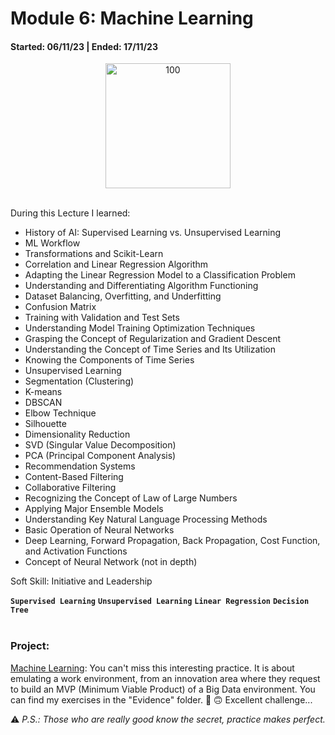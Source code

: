 # Module 6: Machine Learning
#### Started: 06/11/23 | Ended: 17/11/23<br />
<p align="center">
  <img width="200" alt="100" src="https://github.com/JohannaRangel/DS_SoyHenry/assets/33591776/55eb8780-1e86-4437-be45-12c89b8ab889">
</p>
<br />
During this Lecture I learned:<br />

- History of AI: Supervised Learning vs. Unsupervised Learning
- ML Workflow
- Transformations and Scikit-Learn
- Correlation and Linear Regression Algorithm
- Adapting the Linear Regression Model to a Classification Problem
- Understanding and Differentiating Algorithm Functioning
- Dataset Balancing, Overfitting, and Underfitting
- Confusion Matrix
- Training with Validation and Test Sets
- Understanding Model Training Optimization Techniques
- Grasping the Concept of Regularization and Gradient Descent
- Understanding the Concept of Time Series and Its Utilization
- Knowing the Components of Time Series
- Unsupervised Learning
- Segmentation (Clustering)
- K-means
- DBSCAN
- Elbow Technique
- Silhouette
- Dimensionality Reduction
- SVD (Singular Value Decomposition)
- PCA (Principal Component Analysis)
- Recommendation Systems
- Content-Based Filtering
- Collaborative Filtering
- Recognizing the Concept of Law of Large Numbers
- Applying Major Ensemble Models
- Understanding Key Natural Language Processing Methods
- Basic Operation of Neural Networks
- Deep Learning, Forward Propagation, Back Propagation, Cost Function, and Activation Functions
- Concept of Neural Network (not in depth)

Soft Skill: Initiative and Leadership
<br />

**``` Supervised Learning ```**  **``` Unsupervised Learning ```**  **``` Linear Regression ```**  **``` Decision Tree ```** <br />
<br />
### Project:
[Machine Learning](https://github.com/JohannaRangel/DS-M6-ML_Automotive_MarketAnalysis): You can't miss this interesting practice. It is about emulating a work environment, from an innovation area where they request to build an MVP (Minimum Viable Product) of a Big Data environment.
You can find my exercises in the "Evidence" folder. :zany_face: :upside_down_face: Excellent challenge...
<br />


:warning: *P.S.: Those who are really good know the secret, practice makes perfect.*
